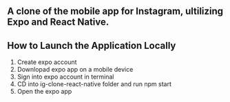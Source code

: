 ## A clone of the mobile app for Instagram, ultilizing Expo and React Native.

## How to Launch the Application Locally

1. Create expo account
2. Downlopad expo app on a mobile device
3. Sign into expo account in terminal
4. CD into ig-clone-react-native folder and run npm start
5. Open the expo app
